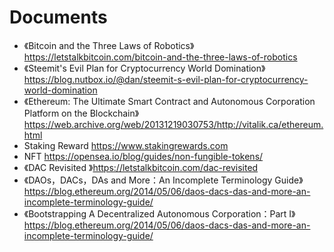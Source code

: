 # Documents

* 《Bitcoin and the Three Laws of Robotics》<https://letstalkbitcoin.com/bitcoin-and-the-three-laws-of-robotics>
* 《Steemit's Evil Plan for Cryptocurrency World Domination》<https://blog.nutbox.io/@dan/steemit-s-evil-plan-for-cryptocurrency-world-domination>
* 《Ethereum: The Ultimate Smart Contract and Autonomous Corporation Platform on the Blockchain》<https://web.archive.org/web/20131219030753/http://vitalik.ca/ethereum.html>
* Staking Reward <https://www.stakingrewards.com>
* NFT <https://opensea.io/blog/guides/non-fungible-tokens/>
* 《DAC Revisited 》<https://letstalkbitcoin.com/dac-revisited>
* 《DAOs，DACs，DAs and More：An Incomplete Terminology Guide》<https://blog.ethereum.org/2014/05/06/daos-dacs-das-and-more-an-incomplete-terminology-guide/>
* 《Bootstrapping A Decentralized Autonomous Corporation：Part Ⅰ》<https://blog.ethereum.org/2014/05/06/daos-dacs-das-and-more-an-incomplete-terminology-guide/>

